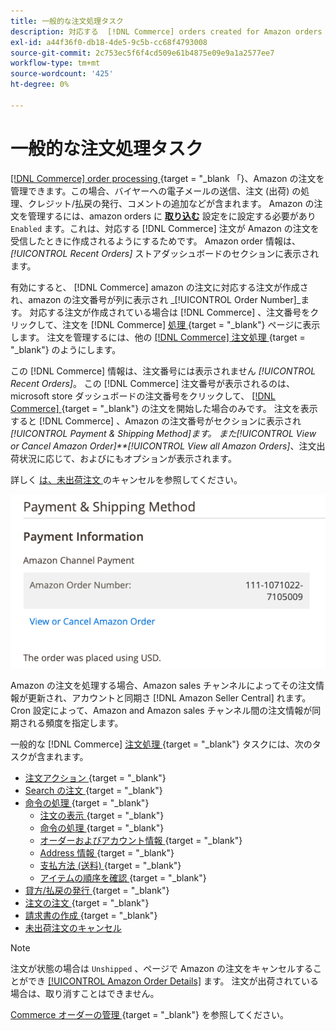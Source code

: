 ```yaml
---
title: 一般的な注文処理タスク
description: 対応する  [!DNL Commerce] orders created for Amazon orders to manage order activity and processing in the [!UICONTROL Commerce]  管理ツールを使用してください。
exl-id: a44f36f0-db18-4de5-9c5b-cc68f4793008
source-git-commit: 2c753ec5f6f4cd509e61b4875e09e9a1a2577ee7
workflow-type: tm+mt
source-wordcount: '425'
ht-degree: 0%

---
```


# 一般的な注文処理タスク

[[!DNL Commerce] order processing ](https://docs.magento.com/user-guide/sales/order-processing.html) {target = &quot;_blank 「}、Amazon の注文を管理できます。この場合、バイヤーへの電子メールの送信、注文 (出荷) の処理、クレジット/払戻の発行、コメントの追加などが含まれます。 Amazon の注文を管理するには、amazon orders に [**取り込む**](./order-settings.md) 設定をに設定する必要があり `Enabled` ます。これは、対応する [!DNL Commerce] 注文が Amazon の注文を受信したときに作成されるようにするためです。 Amazon order 情報は、 *[!UICONTROL Recent Orders]* ストアダッシュボードのセクションに表示されます。

有効にすると、 [!DNL Commerce] amazon の注文に対応する注文が作成され、amazon の注文番号が列に表示され _[!UICONTROL Order Number]_ます。 対応する注文が作成されている場合は [!DNL Commerce] 、注文番号をクリックして、注文を [!DNL Commerce] [ 処理 ](https://docs.magento.com/user-guide/sales/order-processing.html) {target = &quot;_blank&quot;} ページに表示します。 注文を管理するには、他の [[!DNL Commerce]  注文処理 ](https://docs.magento.com/user-guide/sales/order-processing.html) {target = &quot;_blank&quot;} のようにします。

この [!DNL Commerce] 情報は、注文番号には表示されません _[!UICONTROL Recent Orders]_。 この [!DNL Commerce] 注文番号が表示されるのは、microsoft store ダッシュボードの注文番号をクリックして、 [[!DNL Commerce]  ](https://docs.magento.com/user-guide/sales/order-processing.html) {target = &quot;_blank&quot;} の注文を開始した場合のみです。 注文を表示すると [!DNL Commerce] 、Amazon の注文番号がセクションに表示され&#x200B;*[!UICONTROL Payment & Shipping Method]*ます。 また&#x200B;*[!UICONTROL View or Cancel Amazon Order]**[!UICONTROL View all Amazon Orders]*、注文出荷状況に応じて、およびにもオプションが表示されます。

詳しく [ は、未出荷注文 ](./cancel-unshipped-order.md) のキャンセルを参照してください。

![Amazon の注文情報が含まれています](assets/amazon-order-number-payment-info.png)

Amazon の注文を処理する場合、Amazon sales チャンネルによってその注文情報が更新され、アカウントと同期さ [!DNL Amazon Seller Central] れます。 Cron 設定によって、Amazon and Amazon sales チャンネル間の注文情報が同期される頻度を指定します。

一般的な [!DNL Commerce] [ 注文処理 ](https://docs.magento.com/user-guide/sales/order-processing.html) {target = &quot;_blank&quot;} タスクには、次のタスクが含まれます。

- [注文アクション ](https://docs.magento.com/user-guide/sales/order-actions.html) {target = &quot;_blank&quot;}
- [Search の注文 ](https://docs.magento.com/user-guide/sales/orders-search.html) {target = &quot;_blank&quot;}
- [命令の処理 ](https://docs.magento.com/user-guide/sales/order-processing.html) {target = &quot;_blank&quot;}
   - [注文の表示 ](https://docs.magento.com/user-guide/sales/order-processing.html#view-an-order) {target = &quot;_blank&quot;}
   - [命令の処理 ](https://docs.magento.com/user-guide/sales/order-processing.html#process-an-order) {target = &quot;_blank&quot;}
   - [オーダーおよびアカウント情報 ](https://docs.magento.com/user-guide/sales/order-processing.html#order-and-account-information) {target = &quot;_blank&quot;}
   - [Address 情報 ](https://docs.magento.com/user-guide/sales/order-processing.html#address-information) {target = &quot;_blank&quot;}
   - [支払方法 (送料) ](https://docs.magento.com/user-guide/sales/order-processing.html#payment--shipping-method) {target = &quot;_blank&quot;}
   - [アイテムの順序を確認 ](https://docs.magento.com/user-guide/sales/order-processing.html#review-items-ordered) {target = &quot;_blank&quot;}
- [貸方/払戻の発行 ](https://docs.magento.com/user-guide/sales/credit-memo-create.html) {target = &quot;_blank&quot;}
- [注文の注文 ](https://docs.magento.com/user-guide/sales/shipments-create.html) {target = &quot;_blank&quot;}
- [請求書の作成 ](https://docs.magento.com/user-guide/sales/invoice-create.html) {target = &quot;_blank&quot;}
- [未出荷注文のキャンセル](./cancel-unshipped-order.md)

>[!NOTE]
>
>注文が状態の場合は `Unshipped` 、ページで Amazon の注文をキャンセルすることができ [ ](./cancel-unshipped-order.md) [[!UICONTROL Amazon Order Details]](./amazon-order-details.md) ます。 注文が出荷されている場合は、取り消すことはできません。

[Commerce オーダーの管理 ](https://docs.magento.com/user-guide/sales/order-management.html) {target = &quot;_blank&quot;} を参照してください。
